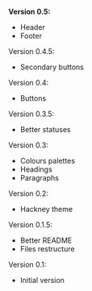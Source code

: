 **Version 0.5:**
- Header
- Footer

Version 0.4.5:
- Secondary buttons

Version 0.4:
- Buttons

Version 0.3.5:
- Better statuses

Version 0.3:
- Colours palettes
- Headings
- Paragraphs

Version 0.2:
- Hackney theme

Version 0.1.5:
- Better README
- Files restructure

Version 0.1:
- Initial version